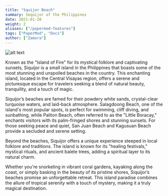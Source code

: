 ```yaml
---
title: "Squijor Beach"
summary: Sequijor of the Philippines
date: 2021-01-20
weight: 2
aliases: ["/papermod-features"]
tags: ["PaperMod", "Docs"]
author: ["Zamora"]
---
```


![alt text](/B7.jpg)


Known as the "Island of Fire" for its mystical folklore and captivating sunsets, Siquijor is a small island in the Philippines that boasts some of the most stunning and unspoiled beaches in the country. This enchanting island, located in the Central Visayas region, offers a serene and picturesque escape for travelers seeking a blend of natural beauty, tranquility, and a touch of magic.

Siquijor’s beaches are famed for their powdery white sands, crystal-clear turquoise waters, and laid-back atmosphere. Salagdoong Beach, one of the island's most popular spots, is perfect for swimming, cliff diving, and sunbathing, while Paliton Beach, often referred to as the "Little Boracay," enchants visitors with its palm-fringed shores and stunning sunsets. For those seeking peace and quiet, San Juan Beach and Kagusuan Beach provide a secluded and serene setting.

Beyond the beaches, Siquijor offers a unique experience steeped in local folklore and traditions. The island is known for its "healing festivals," mystical rituals, and ancient balete trees, adding a spiritual layer to its natural charm.

Whether you're snorkeling in vibrant coral gardens, kayaking along the coast, or simply basking in the beauty of its pristine shores, Siquijor’s beaches promise an unforgettable retreat. This island paradise combines the allure of tropical serenity with a touch of mystery, making it a truly magical destination.